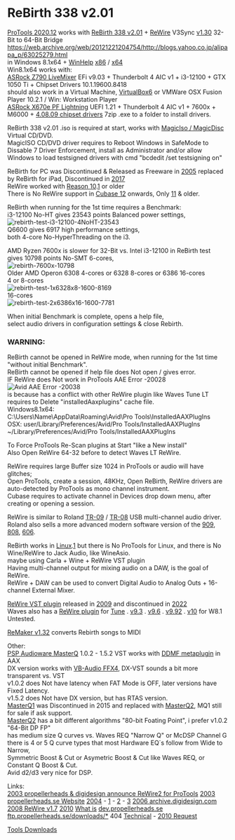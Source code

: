 # ReBirth 338 v2.01

[ProTools 2020.12](https://avidtech.my.salesforce-sites.com/pkb/articles/en_US/Knowledge/Pro-Tools-Operating-System-Compatibility-Chart?retURL=%2Fpkb%2Farticles%2Fcompatibility%2FPro-Tools-Supported-Apple-Computers-and-Operating-Systems&popup=true) works with [ReBirth 338 v2.01](https://en.wikipedia.org/wiki/ReBirth_RB-338) + [ReWire](https://en.wikipedia.org/wiki/ReWire_(software_protocol)) V3Sync [v1.30](https://scottbrio.com/rewire-64-32-a-handy-rewire-tool-for-ableton-10/) 32-Bit to 64-Bit Bridge  </br> ﻿https://web.archive.org/web/20121221204754/http://blogs.yahoo.co.jp/alipapa_p/63025279.html </br>
﻿in Windows 8.1x64 + [WinHelp](﻿https://support.microsoft.com/en-us/topic/error-opening-help-in-windows-based-programs-feature-not-included-or-help-not-supported-3c841463-d67c-6062-0ee7-1a149da3973b) [x86](https://www.microsoft.com/en-us/download/details.aspx?id=47667) / [x64](https://www.microsoft.com/en-us/download/details.aspx?id=47671) </br>
Win8.1x64 works with: </br>
[ASRock Z790 LiveMixer](https://www.asrock.com/mb/Intel/Z790%20LiveMixer/Specification.asp) EFi v9.03 + Thunderbolt 4 AIC v1 + i3-12100 + GTX 1050 Ti + Chipset Drivers 10.1.19600.8418 </br>
should also work in a Virtual Machine, [VirtualBox6](https://www.virtualbox.org/wiki/Download_Old_Builds) or VMWare OSX Fusion Player 10.2.1 / Win: Workstation Player </br>
[ASRock X670e PF Lightning](https://pg.asrock.com/MB/AMD/X670E%20PG%20Lightning/index.asp) UEFI 1.21 + Thunderbolt 4 AIC v1 + 7600x + M6000 + [4.08.09 chipset drivers](https://www.amd.com/en/support/downloads/previous-drivers.html/chipsets/am5/x670e.html) 7zip .exe to a folder to install drivers. </br>

ReBirth 338 v2.01 .iso is required at start, works with [MagicIso / MagicDisc](https://web.archive.org/web/20210516111743/http://www.magiciso.com/tutorials/miso-magicdisc-overview.htm?=mdisc_hlp106) Virtual CD/DVD.</br>
MagicISO CD/DVD driver requires to Reboot Windows in SafeMode to Dissable 7 Driver Enforcement, install as Administrator and/or allow Windows to load testsigned drivers with cmd "bcdedit /set testsigning on" </br>
 
ReBirth for PC was Discontinued & Released as Freeware in [2005](https://web.archive.org/web/20051130043931/http://www.rebirthmuseum.com/) replaced by ReBirth for iPad, Discontinued in [2017](https://help.reasonstudios.com/hc/en-us/articles/360002216853-ReBirth-for-iPad-has-been-discontinued)</br>
ReWire worked with [Reason 10](https://docs.propellerheads.se/reason10/wwhelp/wwhimpl/js/html/wwhelp.htm#href=ReWire.24.3.html).[1](https://reverb.com/news/how-to-combine-2-daws-with-rewire) or older </br>
There is No ReWire support in [Cubase 12](https://forums.steinberg.net/t/i-didnt-see-where-is-rewire-menu/914704) onwards, Only [11](https://archive.steinberg.help/cubase_pro/v11/en/cubase_nuendo/topics/rewire/rewire_c.html) & older. </br>

ReBirth when running for the 1st time requires a Benchmark: </br>
i3-12100 No-HT gives 23543 points Balanced power settings, </br>
![rebirth-test-i3-12100-4NoHT-23543](https://github.com/user-attachments/assets/2b056c45-57f0-43fd-8bf3-1be3c5454bf3) </br>
Q6600 gives 6917 high performance settings,</br> 
both 4-core No-HyperThreading on the i3. </br>

AMD Ryzen 7600x is slower for 32-Bit vs. Intel i3-12100 in ReBirth test </br>
gives 10798 points No-SMT 6-cores, </br>
![rebirth-7600x-10798](https://github.com/user-attachments/assets/892a5cdb-795a-4043-b288-cdb620ae170e) </br>
Older AMD Operon 6308 4-cores or 6328 8-cores or 6386 16-cores </br>
4 or 8-cores </br>
![rebirth-test-1x6328x8-1600-8169](https://github.com/user-attachments/assets/0e3b1318-9e3d-4d12-ae0b-c8add7b78b7b) </br>
16-cores </br>
![rebirth-test-2x6386x16-1600-7781](https://github.com/user-attachments/assets/3f8236f4-1018-4731-ae68-fab3fee74ca4) </br>

When initial Benchmark is complete, opens a help file, </br>
select audio drivers in configuration settings & close Rebirth. </br>

### WARNING: </br>
ReBirth cannot be opened in ReWire mode, when running for the 1st time "without initial Benchmark". </br>
ReBirth cannot be opened if help file does Not open / gives error. </br>
IF ReWire does Not work in ProTools AAE Error -20028 </br>
![Avid AAE Error -20038](https://github.com/user-attachments/assets/791a07b2-53ab-42f9-9007-95d1c7607d49) </br>
is because has a conflict with other ReWire plugin like Waves Tune LT </br>
requires to Delete "installedAaxplugins" cache file. </br>
Windows8.1x64: </br>
C:\Users\Name\AppData\Roaming\Avid\Pro Tools\InstalledAAXPlugIns </br>
OSX:
user/Library/Preferences/Avid/Pro Tools/InstalledAAXPlugIns </br>
~/Library/Preferences/Avid/Pro Tools/InstalledAAXPlugIns </br>

To Force ProTools Re-Scan plugins at Start "like a New install" </br>
Also Open ReWire 64-32 before to detect Waves LT ReWire. </br>

ReWire requires large Buffer size 1024 in ProTools or audio will have glitches; </br>
Open ProTools, create a session, 48KHz, Open ReBirth, ReWire drivers are auto-detected by ProTools as mono channel instrument. </br>
Cubase requires to activate channel in Devices drop down menu, after creating or opening a session. </br>

ReWire is similar to Roland [TR-09](https://www.roland.com/us/products/tr-09/) / [TR-08](https://www.roland.com/us/products/tr-08/) USB multi-channel audio driver. </br>
Roland also sells a more advanced modern software version of the [909](https://www.roland.com/us/products/rc_tr-909/), [808](https://www.roland.com/us/products/rc_tr-808/), [606](https://www.roland.com/us/products/rc_tr-606/).

ReBirth works in [Linux](https://ubuntuforums.org/showthread.php?t=846551).[1](https://cdm.link/how-to-install-rebirth-in-linux-get-a-free-rack-of-beat-machines/) but there is No ProTools for Linux, and there is No Wine/ReWire to Jack Audio, like WineAsio. </br>
maybe using Carla + Wine + ReWire VST plugin </br>
Having multi-channel output for mixing audio on a DAW, is the goal of ReWire. </br>
ReWire + DAW can be used to convert Digital Audio to Analog Outs + 16-channel External Mixer. </br>

[ReWire VST plugin](https://web.archive.org/web/20181102050538/http://energy-xt.com/rewire-vst.html) released in [2009](https://rekkerd.org/xt-software-releases-xt-rewire-vst/) and discontinued in [2022](https://web.archive.org/web/20210927230559/http://energy-xt.com/shop.html) </br>
Waves also has a [ReWire plugin](https://www.waves.com/support/rewire-link-cannot-be-established-in-waves-tune) for [Tune](https://www.waves.com/plugins/waves-tune) . [v9.3](https://www.waves.com/downloads/v9#v9_3) . [v9.6](https://www.waves.com/downloads/v9#v9_6) . [v9.92](https://www.waves.com/downloads/v9#v9_92) . [v10](https://www.waves.com/downloads/v10#plugins) for W8.1 Untested. </br>

[ReMaker v1.32](https://nordbeat.com/en/download-center/) converts Rebirth songs to MIDI </br>

Other: </br>
[PSP Audioware MasterQ](https://web.archive.org/web/20110207212139/http://pspaudioware.com/plugins/equalizers/psp_masterq/) 1.0.2 - 1.5.2 VST works with [DDMF metaplugin](https://ddmf.eu/metaplugin-chainer-vst-au-rtas-aax-wrapper/) in AAX </br>
DX version works with [VB-Audio FFX4](http://vincent.burel.free.fr/download/index.htm), DX-VST sounds a bit more transparent vs. VST </br>
v1.0.2 does Not have latency when FAT Mode is OFF, later versions have Fixed Latency. </br>
v1.5.2 does Not have DX version, but has RTAS version. </br>
[MasterQ1](https://web.archive.org/web/20110207212139/http://pspaudioware.com/plugins/equalizers/psp_masterq/) was Discontinued in 2015 and replaced with [MasterQ2](https://www.pspaudioware.com/products/psp-masterq2), MQ1 still for sale if ask support. </br>
[MasterQ2](https://www.pspaudioware.com/products/psp-masterq2) has a bit different algorithms "80-bit Foating Point", i prefer v1.0.2 "64-Bit DP FP" </br>
has medium size Q curves vs. Waves REQ "Narrow Q" or McDSP Channel G </br>
there is 4 or 5 Q curve types that most Hardware EQ´s follow from Wide to Narrow,  </br>
Symmetric Boost & Cut or Asymetric Boost & Cut like Waves REQ, or Constant Q Boost & Cut. </br>
Avid d2/d3 very nice for DSP. </br>

Links: </br>
[2003 propellerheads & digidesign announce ReWire2 for ProTools](https://www.mixonline.com/recording/propellerhead-digidesign-announce-rewire2-pro-tools-375894)
[2003 propellerheads.se Website](https://web.archive.org/web/20030429221427/http://www.propellerheads.se/products/rebirth/index.html)
[2004](https://web.archive.org/web/20060703072755/http://www.propellerheads.se/technologies/rewire/index.cfm) - [1](https://web.archive.org/web/20040620015356fw_/http://www.propellerheads.se/technologies/rewire/index.cfm?fuseaction=get_article&article=developer&nc=7618874) - [2](https://web.archive.org/web/20040621040002/http://www.propellerheads.se/developer/index.cfm?fuseaction=mainframe) - [3](https://web.archive.org/web/*/http://propellerheads.se/developer/files/*)
[2006 archive.digidesign.com](https://web.archive.org/web/20060613095751/https://archive.digidesign.com/download/)
[2008 ReWire v1.7](https://web.archive.org/web/20080918060928/http://www.propellerheads.se/download/updates_rewire/index.cfm?fuseaction=displaymain) [2010](https://web.archive.org/web/20100417072540/http://www.propellerheads.se/download/updates_rewire/index.cfm?fuseaction=displaymain)
[What is](https://web.archive.org/web/20100506002107/http://www.propellerheads.se/products/reason/index.cfm?fuseaction=get_article&article=rewire)
[dev.propellerheads.se](https://web.archive.org/web/20040825054454/http://dev.propellerheads.se:80/technologies/index.cfm?fuseaction=mainframe)
[ftp.propellerheads.se/downloads/*](https://web.archive.org/web/*/ftp.propellerheads.se/downloads/*) 404
[Technical](https://web.archive.org/web/20140203073256/http://www.propellerheads.se/developer/index.cfm?fuseaction=get_article&article=rewiretechinfo) - [2010 Request](https://web.archive.org/web/20100830053830/http://www.propellerheads.se/developer/request/index.cfm?fuseaction=displaymain)

[Tools Downloads](https://web.archive.org/web/20090216203806/http://rebirth.cz/downloads.html)
